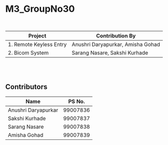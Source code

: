# M3_GroupNo30
<br/>

| Project | Contribution By | 
| ----- | ----- | 
| 1. Remote Keyless Entry  | Anushri Daryapurkar, Amisha Gohad |
| 2. Bicom System | Sarang Nasare, Sakshi Kurhade |
<br/>
<br/>


## Contributors
| Name | PS No. | 
| ----- | ----- | 
| Anushri Daryapurkar| 99007836 |
| Sakshi Kurhade | 99007837 |
| Sarang Nasare | 99007838 |
| Amisha Gohad | 99007839 |
